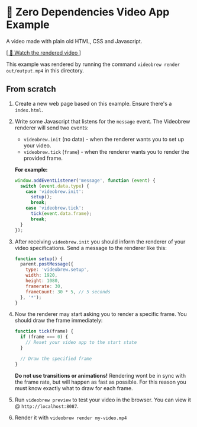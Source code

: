 # 📜 Zero Dependencies Video App Example

A video made with plain old HTML, CSS and Javascript. 

[[ 📼 Watch the rendered video ]](./out/output.mp4)

This example was rendered by running the command `videobrew render out/output.mp4` in this directory.

## From scratch

1. Create a new web page based on this example. Ensure there's a `index.html`.

2. Write some Javascript that listens for the `message` event. The Videobrew renderer will send two events:

    * `videobrew.init` (no data) - when the renderer wants you to set up your video.
    * `videobrew.tick` (`frame`) - when the renderer wants you to render the provided frame.

    **For example:**
    
    ```js
    window.addEventListener('message', function (event) {
      switch (event.data.type) {
        case 'videobrew.init':
          setup();
          break;
        case 'videobrew.tick':
          tick(event.data.frame);
          break;
      }
    });
    ```

3. After receiving `videobrew.init` you should inform the renderer of your video specifications. Send a message to the renderer like this:

    ```js
    function setup() {
      parent.postMessage({
        type: 'videobrew.setup',
        width: 1920,
        height: 1080,
        framerate: 30,
        frameCount: 30 * 5, // 5 seconds
      }, '*');
    }
    ```

4. Now the renderer may start asking you to render a specific frame. You should draw the frame immediately:

    ```js
    function tick(frame) {
      if (frame === 0) {
        // Reset your video app to the start state
      }

      // Draw the specified frame
    }
    ```

    **Do not use transitions or animations!** Rendering wont be in sync with the frame rate, but will happen as fast as possible. For this reason you must know exactly what to draw for each frame.

5. Run `videobrew preview` to test your video in the browser. You can view it @ `http://localhost:8087`.

6. Render it with `videobrew render my-video.mp4`
